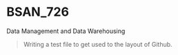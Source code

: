 # BSAN_726
Data Management and Data Warehousing

 >Writing a test file to get used to the layout of Github.

